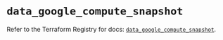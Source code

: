 # `data_google_compute_snapshot`

Refer to the Terraform Registry for docs: [`data_google_compute_snapshot`](https://registry.terraform.io/providers/hashicorp/google/5.21.0/docs/data-sources/compute_snapshot).
